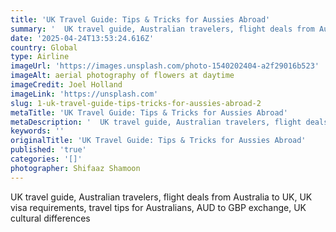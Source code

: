 ```yaml
---
title: 'UK Travel Guide: Tips & Tricks for Aussies Abroad'
summary: '  UK travel guide, Australian travelers, flight deals from Australia to UK, UK visa requirements, travel tips for Australians, AUD to GBP exchange, UK c...'
date: '2025-04-24T13:53:24.616Z'
country: Global
type: Airline
imageUrl: 'https://images.unsplash.com/photo-1540202404-a2f29016b523'
imageAlt: aerial photography of flowers at daytime
imageCredit: Joel Holland
imageLink: 'https://unsplash.com'
slug: 1-uk-travel-guide-tips-tricks-for-aussies-abroad-2
metaTitle: 'UK Travel Guide: Tips & Tricks for Aussies Abroad'
metaDescription: '  UK travel guide, Australian travelers, flight deals from Australia to UK, UK visa requirements, travel tips for Australians, AUD to GBP exchange, UK c...'
keywords: ''
originalTitle: 'UK Travel Guide: Tips & Tricks for Aussies Abroad'
published: 'true'
categories: '[]'
photographer: Shifaaz Shamoon
---
```







UK travel guide, Australian travelers, flight deals from Australia to UK, UK visa requirements, travel tips for Australians, AUD to GBP exchange, UK cultural differences
